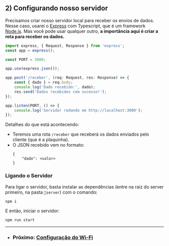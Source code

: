 
## 2) Configurando nosso servidor
Precisamos criar nosso servidor local para receber os envios de dados. Nesse caso, usarei o [Express](https://expressjs.com/) com Typescript, que é um framework [Node.js](https://nodejs.org/en). Mas você pode usar qualquer outro, **a importância aqui é criar a rota para receber os dados.**

```ts
import express, { Request, Response } from 'express';
const app = express();

const PORT = 3000;

app.use(express.json());

app.post('/receber', (req: Request, res: Response) => {
    const { dado } = req.body;
    console.log('Dado recebido:', dado);
    res.send('Dados recebidos com sucesso!');
});

app.listen(PORT, () => {
    console.log('Servidor rodando em http://localhost:3000');
});
```
Detalhes do que está acontecendo:
- Teremos uma rota `/receber` que receberá os dados enviados pelo cliente (que é a plaquinha).
- O JSON recebido vem no formato:
    ```
    {
        "dado": <valor>
    }
    ```
### Ligando o Servidor

Para ligar o servidor, basta instalar as dependências (entre na raiz do server primeiro, na pasta `📁server`) com o comando:
```bash
npm i
```
E então, iniciar o servidor:
```
npm run start
```
---
- ### Próximo: [Configuração do Wi-Fi](../3-conexao-wifi/conexao-wifi.md)